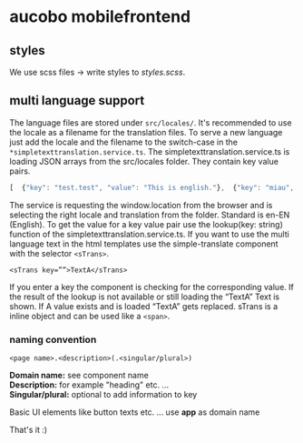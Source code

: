# aucobo mobilefrontend

## styles
We use scss files -> write styles to *styles.scss*.

## multi language support
The language files are stored under `src/locales/`. It's recommended to use the locale as a filename for the translation files.
To serve a new language just add the locale and the filename to the switch-case in the `*simpletexttranslation.service.ts`.
The simpletexttranslation.service.ts is loading JSON arrays from the src/locales folder. They contain key value pairs.

```javascript
[  {"key": "test.test", "value": "This is english."},  {"key": "miau", "value": "The sound of a cat."}]
```

The service is requesting the window.location from the browser and is selecting the right locale and translation from the folder. Standard is en-EN (English).
To get the value for a key value pair use the lookup(key: string) function of the simpletexttranslation.service.ts.
If you want to use the multi language text in the html templates use the simple-translate component with the selector `<sTrans>`.

`<sTrans key=””>TextA</sTrans>`

If you enter a key the component is checking for the corresponding value. If the result of the lookup is not available or still loading the “TextA” Text is shown. If A value exists and is loaded “TextA” gets replaced. sTrans is a inline object and can be used like a `<span>`.

### naming convention
`<page name>.<description>(.<singular/plural>)`

**Domain name:** see component name<br/>
**Description:** for example "heading" etc. ...<br/>
**Singular/plural:** optional to add information to key

Basic UI elements like button texts etc. ... use **app** as domain name

That's it :)


